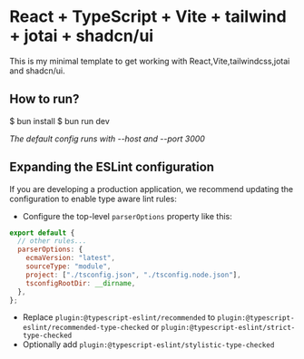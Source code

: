 # React + TypeScript + Vite + tailwind + jotai + shadcn/ui

This is my minimal template to get working with React,Vite,tailwindcss,jotai and shadcn/ui.

## How to run?

$ bun install
$ bun run dev

_The default config runs with --host and --port 3000_

## Expanding the ESLint configuration

If you are developing a production application, we recommend updating the configuration to enable type aware lint rules:

- Configure the top-level `parserOptions` property like this:

```js
export default {
  // other rules...
  parserOptions: {
    ecmaVersion: "latest",
    sourceType: "module",
    project: ["./tsconfig.json", "./tsconfig.node.json"],
    tsconfigRootDir: __dirname,
  },
};
```

- Replace `plugin:@typescript-eslint/recommended` to `plugin:@typescript-eslint/recommended-type-checked` or `plugin:@typescript-eslint/strict-type-checked`
- Optionally add `plugin:@typescript-eslint/stylistic-type-checked`
